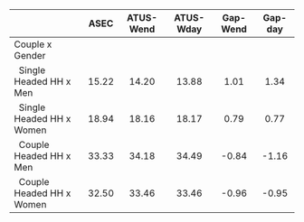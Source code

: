 
|                      |         ASEC |    ATUS-Wend |    ATUS-Wday |     Gap-Wend |      Gap-day |
| -------------------- | :----------: | :----------: | :----------: | :----------: | :----------: |
| Couple x Gender      |              |              |              |              |              |
| &nbsp;&nbsp;Single Headed HH x Men |        15.22 |        14.20 |        13.88 |         1.01 |         1.34 |
| &nbsp;&nbsp;Single Headed HH x Women |        18.94 |        18.16 |        18.17 |         0.79 |         0.77 |
| &nbsp;&nbsp;Couple Headed HH x Men |        33.33 |        34.18 |        34.49 |        -0.84 |        -1.16 |
| &nbsp;&nbsp;Couple Headed HH x Women |        32.50 |        33.46 |        33.46 |        -0.96 |        -0.95 |

